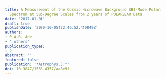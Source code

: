 ```yaml
---
title: A Measurement of the Cosmic Microwave Background $B$-Mode Polarization Power
  Spectrum at Sub-Degree Scales from 2 years of POLARBEAR Data
date: '2017-01-01'
draft: true
publishDate: '2020-10-05T22:46:52.440849Z'
authors:
- P.A.R. Ade
- ' others'
publication_types:
- 2
abstract: ''
featured: false
publication: '*Astrophys.J.*'
doi: 10.3847/1538-4357/aa8e9f
---
```


